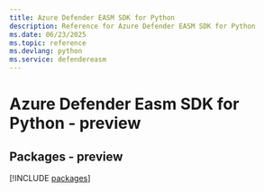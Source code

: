 ```yaml
---
title: Azure Defender EASM SDK for Python
description: Reference for Azure Defender EASM SDK for Python
ms.date: 06/23/2025
ms.topic: reference
ms.devlang: python
ms.service: defendereasm
---
```

# Azure Defender Easm SDK for Python - preview
## Packages - preview
[!INCLUDE [packages](defender-easm-index.md)]